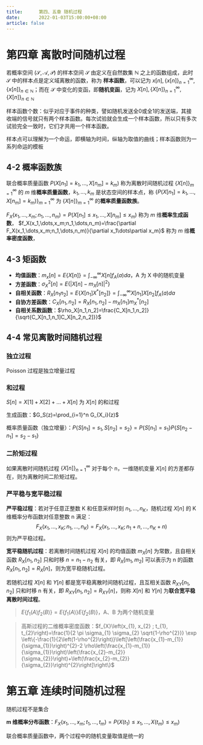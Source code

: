 ```yaml
---
title:      第四、五章 随机过程
date:       2022-01-03T15:00:00+08:00
article: false
---
```

# 第四章 离散时间随机过程

若概率空间 $(\mathcal{S, A, P})$ 的样本空间 $\mathcal{S}$ 由定义在自然数集 $\mathbb{N}$ 之上的函数组成，此时 $\mathcal{S}$ 中的样本点是定义域离散的函数，称为 **样本函数**，可以记为 $x[n], \{x[n]\}^\infty_{n=1}, \{x[n]\}_{n\in\mathbb{N}}$；而在 $\mathcal{S}$ 中变化的变函，即**随机变函**，记为 $X[n], \{X[n]\}^\infty_{n=1}, \{X[n]\}_{n\in\mathbb{N}}$

样本函数个数：似乎对应于事件的种类，譬如随机发送全0或全1的发送端，其接收端的信号就只有两个样本函数。每次试验就会生成一个样本函数，所以只有多次试验完全一致时，它们才共用一个样本函数。

样本点可以理解为一个命运，即横轴为时间，纵轴为取值的曲线；样本函数则为一系列命运的模板

## 4-2 概率函数族

联合概率质量函数 $P(X[n_1]=k_1,\dots,X[n_m]=k_m)$ 称为离散时间随机过程 $\{X[n]\}^\infty_{m=1}$ 的 $m$ 维**概率质量函数**，$k_1,\dots,k_m$ 是状态空间的样本点，称 $\{P(X[n_1]=k_1,\dots,X[n_m]=k_m)\}^\infty_{m=1}$ 为 $\{X[n]\}^\infty_{m=1}$ 的**概率质量函数族**。

$F_X(x_1,\dots,x_m;n_1,\dots,n_m)=P(X[n_1]\leq x_1,\dots,X[n_m]\leq x_m)$ 称为 $m$ 维**概率生成函数**，
$f_X(x_1,\dots,x_m;n_1,\dots,n_m)=\frac{\partial F_X(x_1,\dots,x_m;n_1,\dots,n_m)}{\partial x_1\dots\partial x_m}$ 称为 $m$ 维**概率密度函数**，

## 4-3 矩函数

- **均值函数**：$m_x[n]=E\{X[n]\}=\int^\infty_{-\infty}X[n]f_A(a)da$，A 为 X 中的随机变量
- **方差函数**：$\sigma^2_X[n]=E\{|X[n]-m_X[n]|^2\}$
- **自相关函数**：$R_X[n_1 n_2]=E\{X[n_1]X^*[n_2]\}=\int^\infty_{-\infty}X[n_1]X[n_2]f_A(a)da$
- **自协方差函数**：$C_X[n_1,n_2]=R_X[n_1,n_2]-m_X[n_1]m_X^*[n_2]$
- **自相关系数函数**：$\rho_X[n_1,n_2]=\frac{C_X[n_1,n_2]}{\sqrt{C_X[n_1,n_1]C_X[n_2,n_2]}}$

## 4-4 常见离散时间随机过程

### 独立过程

Poisson 过程是独立增量过程

### 和过程

$S[n]=X[1]+X[2]+\dots+X[n]$ 为 $X[n]$ 的和过程

生成函数：$G_S(z)=\prod_{i=1}^n G_{X_i}(z)$

概率质量函数（独立增量）：$P\{S[n_1]=s_1,S[n_2]=s_2\}=P\{S[n_1]=s_1\}P\{S[n_2-n_1]=s_2-s_1\}$

### 二阶矩过程

如果离散时间随机过程 $\{X[n]\}^\infty_{n=1}$ 对于每个 n，一维随机变量 $X[n]$ 的方差都存在，则为离散时间二阶矩过程。

### 严平稳与宽平稳过程

**严平稳过程**：若对于任意正整数 K 和任意采样时刻 $n_1,\dots,n_K$，随机过程 $X[n]$ 的 K 维概率分布函数对任意整数 n 满足：
$$F_X(x_1,\dots,x_K;n_1,\dots,n_K)=F_X(x_1,\dots,x_K;n_1+n,\dots,n_K+n)$$
    则为严平稳过程。

**宽平稳随机过程**：若离散时间随机过程 $X[n]$ 的均值函数 $m_X[n]$ 为常数，且自相关函数 $R_X[n_1,n_2]$ 只和时移 $n=n_1-n_2$ 有关，即 $R_X[m_1,m_2]$ 可以表示为 n 的函数 $R_X[n_1,n_2]=R_X[n]$，则为宽平稳随机过程。

若随机过程 $X[n]$ 和 $Y[n]$ 都是宽平稳离散时间随机过程，且互相关函数 $R_{XY}[n_1,n_2]$ 只和时移 n 有关，即 $R_{XY}[n_1,n_2]=R_{XY}[n]$，则称 $X[n]$ 和 $Y[n]$ 为**联合宽平稳离散时间过程**。

> $E\{f_1(A)f_2(B)\}=E\{f_1(A)\}E\{f_2(B)\}$，A、B 为两个随机变量

> 高斯过程的二维概率密度函数：$f_{X}\left(x_{1}, x_{2} ; t_{1}, t_{2}\right)=\frac{1}{2 \pi \sigma_{1} \sigma_{2} \sqrt{1-\rho^{2}}} \exp \left\{-\frac{1}{2\left(1-\rho^{2}\right)}\left[\left(\frac{x_{1}-m_{1}}{\sigma_{1}}\right)^{2}-2 \rho\left(\frac{x_{1}-m_{1}}{\sigma_{1}}\right)\left(\frac{x_{2}-m_{2}}{\sigma_{2}}\right)+\left(\frac{x_{2}-m_{2}}{\sigma_{2}}\right)^{2}\right]\right\}$

# 第五章 连续时间随机过程

随机过程不是集合

**m 维概率分布函数**：$F_X(x_1,\dots,x_m;t_1,\dots,t_m)=P(X(t_1)\leq x_1,\dots,X(t_m)\leq x_m)$

联合概率质量函数中，两个过程中的随机变量取值是统一的
